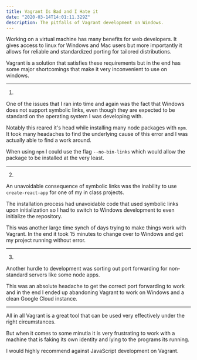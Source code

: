 ```yaml
---
title: Vagrant Is Bad and I Hate it
date: "2020-03-14T14:01:11.329Z"
description: The pitfalls of Vagrant development on Windows.
---
```


Working on a virtual machine has many benefits for web developers. It gives access to linux for Windows and Mac users but more importantly it allows for reliable and standardized porting for tailored distributions.

Vagrant is a solution that satisfies these requirements but in the end has some major shortcomings that make it very inconvenient to use on windows.

---

1. 
One of the issues that I ran into time and again was the fact that Windows does not support symbolic links, even though they are expected to be standard on the operating system I was developing with.

Notably this reared it's head while installing many node packages with `npm`. It took many headaches to find the underlying cause of this error and I was actually able to find a work around. 

When using `npm` I could use the flag `--no-bin-links` which would allow the package to be installed at the very least.

--- 

2. 
An unavoidable consequence of symbolic links was the inability to use `create-react-app` for one of my in class projects.

The installation process had unavoidable code that used symbolic links upon initialization so I had to switch to Windows development to even initialize the repository.

This was another large time synch of days trying to make things work with Vagrant. In the end it took 15 minutes to change over to Windows and get my project running without error.

---

3. 
Another hurdle to development was sorting out port forwarding for non-standard servers like some node apps. 

This was an absolute headache to get the correct port forwarding to work and in the end I ended up abandoning Vagrant to work on Windows and a clean Google Cloud instance.

---

All in all Vagrant is a great tool that can be used very effectively under the right circumstances. 

But when it comes to some minutia it is very frustrating to work with a machine that is faking its own identity and lying to the programs its running. 

I would highly recommend against JavaScript development on Vagrant.